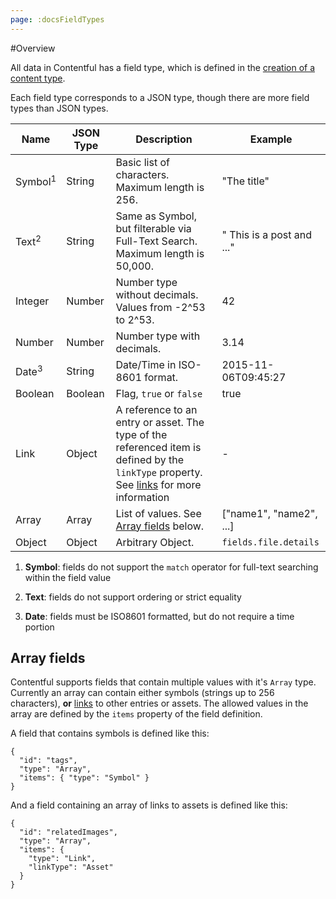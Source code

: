 ```yaml
---
page: :docsFieldTypes
---
```


#Overview

All data in Contentful has a field type, which is defined in the [creation of a content type](https://www.contentful.com/developers/docs/references/content-management-api/#/reference/content-types/create-a-content-type). 

Each field type corresponds to a JSON type, though there are more field types than JSON types.


Name   |JSON Type|Description|Example
-------|--------------|-----------|------------
Symbol<sup>1</sup> |String        |Basic list of characters. Maximum length is 256.| "The title"
Text<sup>2</sup>   |String        |Same as Symbol, but filterable via Full-Text Search. Maximum length is 50,000.|" This is a post and ..."
Integer|Number        |Number type without decimals. Values from  -2^53 to 2^53. | 42
Number |Number        |Number type with decimals. | 3.14
Date<sup>3</sup>  |String        |Date/Time in ISO-8601 format. | 2015-11-06T09:45:27
Boolean|Boolean       |Flag, `true` or `false` | true
Link   |Object        |A reference to an entry or asset. The type of the referenced item is defined by the `linkType` property. See [links](https://www.contentful.com/developers/docs/concepts/links/) for more information| -
Array  |Array         |List of values. See [Array fields](#array-fields) below. |["name1", "name2", ...]
Object |Object        |Arbitrary Object. | `fields.file.details`

1. **Symbol**: fields do not support the `match` operator for full-text searching within the field value

2. **Text**: fields do not support ordering or strict equality

3. **Date**: fields must be ISO8601 formatted, but do not require a time portion

## Array fields

Contentful supports fields that contain multiple values with it's `Array` type. Currently an array can contain either symbols (strings up to 256 characters), **or** [links](/developers/docs/concepts/links/) to other entries or assets. The allowed values in the array are defined by the `items` property of the field definition.

A field that contains symbols is defined like this:

```
{
  "id": "tags",
  "type": "Array",
  "items": { "type": "Symbol" }
}
```

And a field containing an array of links to assets is defined like this:

```
{
  "id": "relatedImages",
  "type": "Array",
  "items": {
    "type": "Link",
    "linkType": "Asset"
  }
}
```
